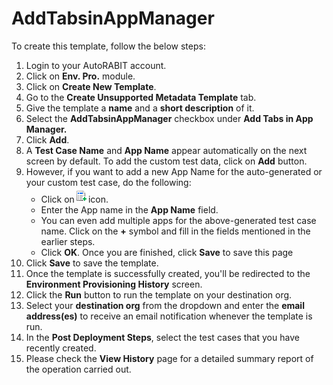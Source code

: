 # AddTabsinAppManager

To create this template, follow the below steps:

1. Login to your AutoRABIT account.
2. Click on **Env. Pro.** module.
3. Click on **Create New Template**.
4. Go to the **Create Unsupported Metadata Template** tab.
5. Give the template a **name** and a **short description** of it.
6. Select the **AddTabsinAppManager** checkbox under **Add Tabs in App Manager.**
7. Click **Add**.
8. A **Test Case Name** and **App Name** appear automatically on the next screen by default. To add the custom test data, click on **Add** button.&#x20;
9. However, if you want to add a new App Name for the auto-generated or your custom test case, do the following:
   * Click on![](<../../../../../.gitbook/assets/image (33) (1).png>)icon.
   * Enter the App name in the **App Name** field.&#x20;
   * You can even add multiple apps for the above-generated test case name. Click on the **+** symbol and fill in the fields mentioned in the earlier steps.&#x20;
   * Click **OK**. Once you are finished, click **Save** to save this page
10. Click **Save** to save the template.
11. Once the template is successfully created, you'll be redirected to the **Environment Provisioning History** screen.
12. Click the **Run** button to run the template on your destination org.
13. Select your **destination org** from the dropdown and enter the **email address(es)** to receive an email notification whenever the template is run.
14. In the **Post Deployment Steps**, select the test cases that you have recently created.&#x20;
15. Please check the **View History** page for a detailed summary report of the operation carried out.
